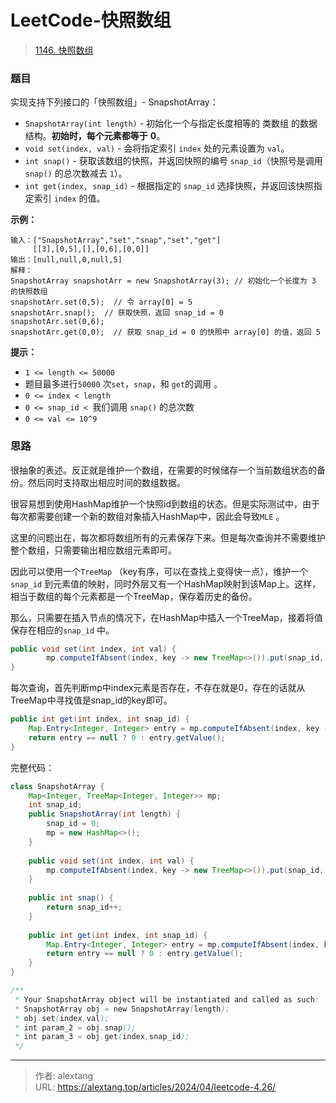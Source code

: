 # LeetCode-快照数组


> [1146. 快照数组](https://leetcode.cn/problems/snapshot-array/)

### 题目

实现支持下列接口的「快照数组」- SnapshotArray：

- `SnapshotArray(int length)` - 初始化一个与指定长度相等的 类数组 的数据结构。**初始时，每个元素都等于** **0**。
- `void set(index, val)` - 会将指定索引 `index` 处的元素设置为 `val`。
- `int snap()` - 获取该数组的快照，并返回快照的编号 `snap_id`（快照号是调用 `snap()` 的总次数减去 `1`）。
- `int get(index, snap_id)` - 根据指定的 `snap_id` 选择快照，并返回该快照指定索引 `index` 的值。

**示例：**

```
输入：["SnapshotArray","set","snap","set","get"]
     [[3],[0,5],[],[0,6],[0,0]]
输出：[null,null,0,null,5]
解释：
SnapshotArray snapshotArr = new SnapshotArray(3); // 初始化一个长度为 3 的快照数组
snapshotArr.set(0,5);  // 令 array[0] = 5
snapshotArr.snap();  // 获取快照，返回 snap_id = 0
snapshotArr.set(0,6);
snapshotArr.get(0,0);  // 获取 snap_id = 0 的快照中 array[0] 的值，返回 5
```

**提示：**

- `1 <= length <= 50000`
- 题目最多进行`50000` 次`set`，`snap`，和 `get`的调用 。
- `0 <= index < length`
- `0 <= snap_id < `我们调用 `snap()` 的总次数
- `0 <= val <= 10^9`

### 思路

很抽象的表述。反正就是维护一个数组，在需要的时候储存一个当前数组状态的备份。然后同时支持取出相应时间的数组数据。

很容易想到使用HashMap维护一个快照id到数组的状态。但是实际测试中，由于每次都需要创建一个新的数组对象插入HashMap中，因此会导致`MLE` 。

这里的问题出在，每次都将数组所有的元素保存下来。但是每次查询并不需要维护整个数组，只需要输出相应数组元素即可。

因此可以使用一个`TreeMap` （key有序，可以在查找上变得快一点），维护一个`snap_id` 到元素值的映射，同时外层又有一个HashMap映射到该Map上。这样，相当于数组的每个元素都是一个TreeMap，保存着历史的备份。

那么，只需要在插入节点的情况下，在HashMap中插入一个TreeMap，接着将值保存在相应的`snap_id` 中。

```java
public void set(int index, int val) {
        mp.computeIfAbsent(index, key -> new TreeMap<>()).put(snap_id, val);
}
```

每次查询，首先判断mp中index元素是否存在，不存在就是0，存在的话就从TreeMap中寻找值是snap_id的key即可。

```java
public int get(int index, int snap_id) {
    Map.Entry<Integer, Integer> entry = mp.computeIfAbsent(index, key -> new TreeMap<>()).floorEntry(snap_id);
    return entry == null ? 0 : entry.getValue();
}
```

完整代码：

```java
class SnapshotArray {
    Map<Integer, TreeMap<Integer, Integer>> mp;
    int snap_id;
    public SnapshotArray(int length) {
        snap_id = 0;
        mp = new HashMap<>();
    }
    
    public void set(int index, int val) {
        mp.computeIfAbsent(index, key -> new TreeMap<>()).put(snap_id, val);
    }
    
    public int snap() {
        return snap_id++;
    }
    
    public int get(int index, int snap_id) {
        Map.Entry<Integer, Integer> entry = mp.computeIfAbsent(index, key -> new TreeMap<>()).floorEntry(snap_id);
        return entry == null ? 0 : entry.getValue();
    }
}

/**
 * Your SnapshotArray object will be instantiated and called as such:
 * SnapshotArray obj = new SnapshotArray(length);
 * obj.set(index,val);
 * int param_2 = obj.snap();
 * int param_3 = obj.get(index,snap_id);
 */
```



---

> 作者: alextang  
> URL: https://alextang.top/articles/2024/04/leetcode-4.26/  

